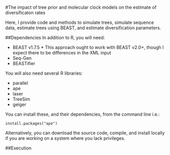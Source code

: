 #The impact of tree prior and molecular clock models on the estimate of diversificaton rates

Here, I provide code and methods to simulate trees, simulate sequence data, estimate trees 
using BEAST, and estimate diversification parameters.

##Dependencies
In addition to R, you will need:
* BEAST v1.7.5 *
This approach ought to work with BEAST v2.0+, though I expect there to be differences in the XML input
* Seq-Gen
* BEASTifier

You will also need several R libraries:
* parallel
* ape
* laser
* TreeSim
* geiger

You can install these, and their dependencies, from the command line i.e.:
```
install.packages("ape")
```

Alternatively, you can download the source code, compile, and install locally if you are 
working on a system where you lack privileges.


##Execution

